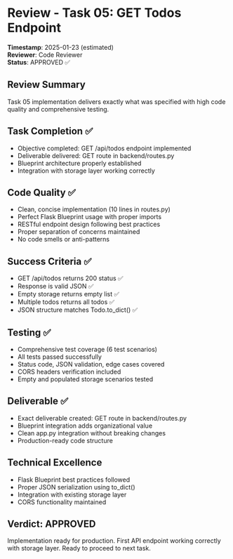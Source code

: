# Review - Task 05: GET Todos Endpoint
**Timestamp**: 2025-01-23 (estimated)  
**Reviewer**: Code Reviewer  
**Status**: APPROVED ✅

## Review Summary
Task 05 implementation delivers exactly what was specified with high code quality and comprehensive testing.

## Task Completion ✅
- Objective completed: GET /api/todos endpoint implemented
- Deliverable delivered: GET route in backend/routes.py
- Blueprint architecture properly established
- Integration with storage layer working correctly

## Code Quality ✅  
- Clean, concise implementation (10 lines in routes.py)
- Perfect Flask Blueprint usage with proper imports
- RESTful endpoint design following best practices
- Proper separation of concerns maintained
- No code smells or anti-patterns

## Success Criteria ✅
- GET /api/todos returns 200 status ✅
- Response is valid JSON ✅
- Empty storage returns empty list ✅
- Multiple todos returns all todos ✅
- JSON structure matches Todo.to_dict() ✅

## Testing ✅
- Comprehensive test coverage (6 test scenarios)
- All tests passed successfully
- Status code, JSON validation, edge cases covered
- CORS headers verification included
- Empty and populated storage scenarios tested

## Deliverable ✅
- Exact deliverable created: GET route in backend/routes.py
- Blueprint integration adds organizational value
- Clean app.py integration without breaking changes
- Production-ready code structure

## Technical Excellence
- Flask Blueprint best practices followed
- Proper JSON serialization using to_dict()
- Integration with existing storage layer
- CORS functionality maintained

## Verdict: APPROVED
Implementation ready for production. First API endpoint working correctly with storage layer. Ready to proceed to next task.